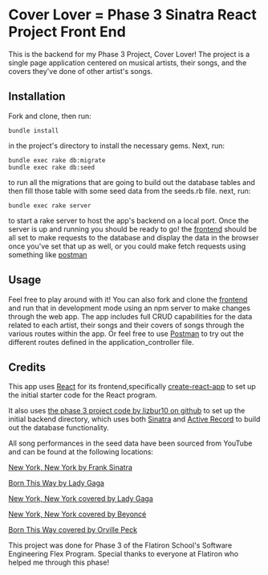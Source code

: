 # Cover Lover = Phase 3 Sinatra React Project Front End

This is the backend for my Phase 3 Project, Cover Lover! The project is a single page application centered on musical artists, their songs, and the covers they've done of other artist's songs.

## Installation

Fork and clone, then run: 
```
bundle install
```
in the project's directory to install the necessary gems. Next, run:
```
bundle exec rake db:migrate
bundle exec rake db:seed
```
to run all the migrations that are going to build out the database tables and then fill those table with some seed data from the seeds.rb file. next, run:
```
bundle exec rake server
``` 
to start a rake server to host the app's backend on a local port. Once the server is up and running you should be ready to go! the [frontend](https://github.com/danielpdaniel/phase-3-sinatra-react-project-frontend) should be all set to make requests to the database and display the data in the browser once you've set that up as well, or you could make fetch requests using something like [postman](https://www.postman.com/)

## Usage

Feel free to play around with it! You can also fork and clone the [frontend](https://github.com/danielpdaniel/phase-3-sinatra-react-project-frontend) and run that in development mode using an npm server to make changes through the web app. The app includes full CRUD capabilities for the data related to each artist, their songs and their covers of songs through the various routes within the app. Or feel free to use [Postman](https://www.postman.com/) to try out the different routes defined in the application_controller file.

## Credits
This app uses [React](https://reactjs.org/) for its frontend,specifically [create-react-app](https://github.com/facebook/create-react-app) to set up the initial starter code for the React program.

It also uses [the phase 3 project code by lizbur10 on github](https://github.com/learn-co-curriculum/phase-3-sinatra-react-project) to set up the initial backend directory, which uses both [Sinatra](https://sinatrarb.com/) and [Active Record](https://guides.rubyonrails.org/active_record_basics.html) to build out the database functionality.

All song performances in the seed data have been sourced from YouTube and can be found at the following locations:

[New York, New York by Frank Sinatra](https://www.youtube.com/watch?v=Y2rDb4Ur2dw)

[Born This Way by Lady Gaga](https://www.youtube.com/watch?v=xl0N7JM3wZk)

[New York, New York covered by Lady Gaga](https://www.youtube.com/watch?v=hpiw3cDWmvc)

[New York, New York covered by Beyoncé](https://www.youtube.com/watch?v=hovCS_wk3Hc)

[Born This Way covered by Orville Peck](https://www.youtube.com/watch?v=2EOupP5bLnI)

This project was done for Phase 3 of the Flatiron School's Software Engineering Flex Program. Special thanks to everyone at Flatiron who helped me through this phase!